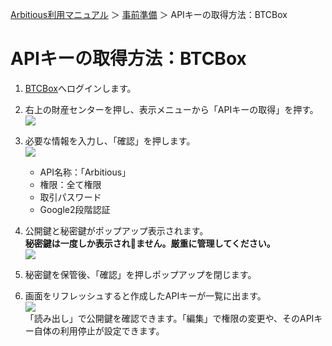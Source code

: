 [Arbitious利用マニュアル](../../) ＞ [事前準備](../) ＞ APIキーの取得方法：BTCBox

# APIキーの取得方法：BTCBox

1. [BTCBox](https://www.btcbox.co.jp/user/login/)へログインします。  
1. 右上の財産センターを押し、表示メニューから「APIキーの取得」を押す。
![](https://www.btcbox.co.jp/images/jubi/api-1.jpg)

1. 必要な情報を入力し、「確認」を押します。  
![](https://www.btcbox.co.jp/images/jubi/api-2.jpg)
    - API名称：「Arbitious」
    - 権限：全て権限
    - 取引パスワード
    - Google2段階認証

1. 公開鍵と秘密鍵がポップアップ表示されます。  
**秘密鍵は一度しか表示されません。厳重に管理してください。**  
![](https://www.btcbox.co.jp/images/jubi/api-3.jpg)

1. 秘密鍵を保管後、「確認」を押しポップアップを閉じます。

1. 画面をリフレッシュすると作成したAPIキーが一覧に出ます。  
![](https://www.btcbox.co.jp/images/jubi/api-4.jpg)  
「読み出し」で公開鍵を確認できます。「編集」で権限の変更や、そのAPIキー自体の利用停止が設定できます。